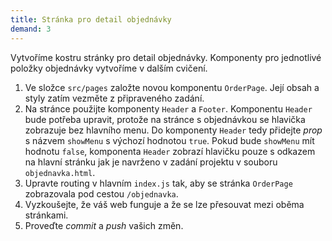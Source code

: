 ```yaml
---
title: Stránka pro detail objednávky
demand: 3
---
```


Vytvoříme kostru stránky pro detail objednávky. Komponenty pro jednotlivé položky objednávky vytvoříme v dalším cvičení.

1. Ve složce `src/pages` založte novou komponentu `OrderPage`. Její obsah a styly zatím vezměte z připraveného zadání.
1. Na stránce použijte komponenty `Header` a `Footer`. Komponentu `Header` bude potřeba upravit, protože na stránce s objednávkou se hlavička zobrazuje bez hlavního menu. Do komponenty `Header` tedy přidejte _prop_ s názvem `showMenu` s výchozí hodnotou `true`. Pokud bude `showMenu` mít hodnotu `false`, komponenta `Header` zobrazí hlavičku pouze s odkazem na hlavní stránku jak je navrženo v zadání projektu v souboru `objednavka.html`.
1. Upravte routing v hlavním `index.js` tak, aby se stránka `OrderPage` zobrazovala pod cestou `/objednavka`.
1. Vyzkoušejte, že váš web funguje a že se lze přesouvat mezi oběma stránkami.
1. Proveďte _commit_ a _push_ vašich změn.
